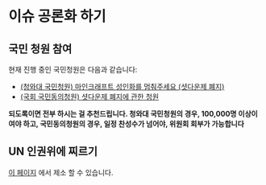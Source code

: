 # 이슈 공론화 하기

## 국민 청원 참여
현재 진행 중인 국민청원은 다음과 같습니다:
  
* [(청와대 국민청원) 마인크래프트 성인화를 멈춰주세요 (셧다운제 폐지)](https://www1.president.go.kr/petitions/Temp/erMjQ7)
* [(국회 국민동의청원) 셧다운제 폐지에 관한 청원](https://petitions.assembly.go.kr/status/registered/C50AC179F5FF1E1CE054A0369F40E84E)

**되도록이면 전부 하시는 걸 추천드립니다. 청와대 국민청원의 경우, 100,000명 이상이여야 하고, 국민동의청원의 경우, 일정 찬성수가 넘어야, 위원회 회부가 가능합니다**  

## UN 인권위에 찌르기
[이 페이지](https://www.ohchr.org/EN/HRBodies/HRC/ComplaintProcedure/Pages/HRCComplaintProcedureIndex.aspx) 에서 제소 할 수 있습니다.

